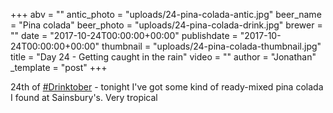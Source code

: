 +++
abv = ""
antic_photo = "uploads/24-pina-colada-antic.jpg"
beer_name = "Pina colada"
beer_photo = "uploads/24-pina-colada-drink.jpg"
brewer = ""
date = "2017-10-24T00:00:00+00:00"
publishdate = "2017-10-24T00:00:00+00:00"
thumbnail = "uploads/24-pina-colada-thumbnail.jpg"
title = "Day 24 - Getting caught in the rain"
video = ""
author = "Jonathan"
_template = "post"
+++

24th of [#Drinktober](https://www.facebook.com/hashtag/drinktober?epa=HASHTAG) - tonight I've got some kind of ready-mixed pina colada I found at Sainsbury's. Very tropical
